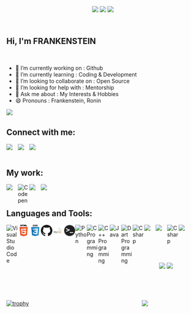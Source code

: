 <p align="center">
<img width="250px"src="https://thumbs.gfycat.com/ValidPitifulGnu-size_restricted.gif">
<img width="250px" src="https://i.pinimg.com/originals/df/16/bf/df16bf2d5be8cd64c3d10e685babec22.gif">
<img width="250px" src="https://thumbs.gfycat.com/ValidPitifulGnu-size_restricted.gif">
</p>
<br>


## Hi, I'm FRANKENSTEIN
<br>
<p align="center">

- 🔭 I’m currently working on       : Github
- 🌱 I’m currently learning         : Coding & Development
- 👯 I’m looking to collaborate on  : Open Source 
- 🤔 I’m looking for help with      : Mentorship
- 💬 Ask me about                   : My Interests & Hobbies
- 😄 Pronouns                       : Frankenstein, Ronin
<img width="300px" src="https://i.pinimg.com/originals/28/02/00/28020003d4a493c78d8202ba6c35f179.gif">
</p>

## Connect with me:
<img align="left" width="30px" src="https://img.icons8.com/fluent/50/000000/facebook-new.png" />
<img align="left" width="30px" src="https://img.icons8.com/fluent/48/000000/instagram-new.png"/>
<img align="left" width="30px" src="https://img.icons8.com/fluent/48/000000/linkedin.png"/>

<br>
<br>

## My work:
<img align="left" width="30px" src="https://img.icons8.com/fluent/48/000000/github.png"/>
<img align="left" alt="Codepen" width="30px" src="https://img.icons8.com/ios-filled/50/000000/codepen.png" />
<img align="left" width="30px" src="https://upload.wikimedia.org/wikipedia/commons/4/40/HackerRank_Icon-1000px.png">
<img align="left" width="30px" src="https://lh3.googleusercontent.com/proxy/dbX96pLWH6KV7tyxHvoAq5voRhBKlKWrvjzOxV5OYyW9o2waCfBwHtA5RF0LEqdOoqj7HJs3T4r07HLNtZz5Kl0w21cgGy0aLog8_41C1SQYroG37hY">

<br>
<br>

## Languages and Tools:
<img align="left" alt="Visual Studio Code" width="30px" src="https://img.icons8.com/fluent/48/000000/visual-studio-code-2019.png" />
<img align="left" alt="HTML5" width="30px" src="https://raw.githubusercontent.com/github/explore/80688e429a7d4ef2fca1e82350fe8e3517d3494d/topics/html/html.png" />
<img align="left" alt="CSS3" width="30px" src="https://raw.githubusercontent.com/github/explore/80688e429a7d4ef2fca1e82350fe8e3517d3494d/topics/css/css.png" />
<img align="left" alt="GitHub" width="30px" src="https://raw.githubusercontent.com/github/explore/78df643247d429f6cc873026c0622819ad797942/topics/github/github.png" />
<img align="left" alt="MySQL" width="30px" src="https://raw.githubusercontent.com/github/explore/80688e429a7d4ef2fca1e82350fe8e3517d3494d/topics/mysql/mysql.png" />
<img align="left" alt="Terminal" width="30px" src="https://raw.githubusercontent.com/github/explore/80688e429a7d4ef2fca1e82350fe8e3517d3494d/topics/terminal/terminal.png" />
<img align="left" alt="Python" width="30px" src="https://img.icons8.com/color/48/000000/python.png" /> 
<img align="left" alt="C Programming" width="30px" src="https://img.icons8.com/color/48/000000/c-programming.png" />
<img align="left" alt="C++ Programming" width="30px" src="https://img.icons8.com/color/48/000000/c-plus-plus-logo.png" />
<img align="left" alt="Java" width="30px" src="https://img.icons8.com/color/48/000000/java-coffee-cup-logo.png" />
<img align="left" alt="Dart Programming" width="30px" src="https://img.icons8.com/color/48/000000/dart.png" />
<img align="left" alt="C sharp" width="30px" src="https://img.icons8.com/color/48/000000/c-sharp-logo.png" />
<img align="left" width="30px" src="https://upload.wikimedia.org/wikipedia/commons/thumb/3/38/Jupyter_logo.svg/1200px-Jupyter_logo.svg.png">
<img align="left" width="30px" src="https://avatars2.githubusercontent.com/u/33467679?s=400&v=4g">
<img align="left" alt="C sharp" width="30px" src="https://techcrunch.com/wp-content/uploads/2013/08/canva-circle-logo.png?w=1024" />
<img align="left" width="30px" src="https://lh3.googleusercontent.com/proxy/dbX96pLWH6KV7tyxHvoAq5voRhBKlKWrvjzOxV5OYyW9o2waCfBwHtA5RF0LEqdOoqj7HJs3T4r07HLNtZz5Kl0w21cgGy0aLog8_41C1SQYroG37hY">
<br>
<br>
<br>
<br>
<br>
<p align="center">
<img src="https://github-readme-stats.vercel.app/api/top-langs/?username=I-AM-FRANKENSTEIN&hide=TeX&layout=compact" >

<img  src="https://github-readme-stats.vercel.app/api?username=I-AM-FRANKENSTEIN&&show_icons=true&title_color=151515&icon_color=00FF7F&text_color=000000&bg_color=ffffff" height="175px">
</p>
<br>
<br>
<br>
<p align="center">
<img align="right" width="150px" src="https://camo.githubusercontent.com/f991b3432f988f2fe400e8134cdbeccc72d3e668/68747470733a2f2f7265732e636c6f7564696e6172792e636f6d2f646576706f73742f696d6167652f66657463682f732d2d3373526c393931582d2d2f68747470733a2f2f6769746875622e636f6d2f6e70656e7472656c2f6f63746f636c697070792f626c6f622f6d61737465722f676966732f74656e7461636c65732e67696625334672617725334474727565">
  
[![trophy](https://github-profile-trophy.vercel.app/?username=I-AM-FRANKENSTEIN&theme=light)](https://github.com/ryo-ma/github-profile-trophy)
</p>

